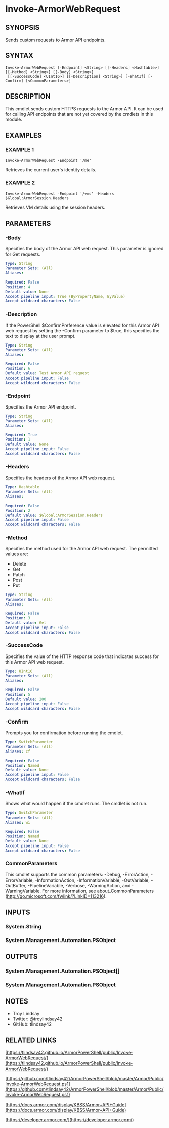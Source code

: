 # Invoke-ArmorWebRequest

## SYNOPSIS
Sends custom requests to Armor API endpoints.

## SYNTAX

```
Invoke-ArmorWebRequest [-Endpoint] <String> [[-Headers] <Hashtable>] [[-Method] <String>] [[-Body] <String>]
 [[-SuccessCode] <UInt16>] [[-Description] <String>] [-WhatIf] [-Confirm] [<CommonParameters>]
```

## DESCRIPTION
This cmdlet sends custom HTTPS requests to the Armor API. 
It can be used for
calling API endpoints that are not yet covered by the cmdlets in this module.

## EXAMPLES

### EXAMPLE 1
```
Invoke-ArmorWebRequest -Endpoint '/me'
```

Retrieves the current user's identity details.

### EXAMPLE 2
```
Invoke-ArmorWebRequest -Endpoint '/vms' -Headers $Global:ArmorSession.Headers
```

Retrieves VM details using the session headers.

## PARAMETERS

### -Body
Specifies the body of the Armor API web request. 
This parameter is ignored for
Get requests.

```yaml
Type: String
Parameter Sets: (All)
Aliases:

Required: False
Position: 4
Default value: None
Accept pipeline input: True (ByPropertyName, ByValue)
Accept wildcard characters: False
```

### -Description
If the PowerShell $ConfirmPreference value is elevated for this Armor API web
request by setting the -Confirm parameter to $true, this specifies the text to
display at the user prompt.

```yaml
Type: String
Parameter Sets: (All)
Aliases:

Required: False
Position: 6
Default value: Test Armor API request
Accept pipeline input: False
Accept wildcard characters: False
```

### -Endpoint
Specifies the Armor API endpoint.

```yaml
Type: String
Parameter Sets: (All)
Aliases:

Required: True
Position: 1
Default value: None
Accept pipeline input: False
Accept wildcard characters: False
```

### -Headers
Specifies the headers of the Armor API web request.

```yaml
Type: Hashtable
Parameter Sets: (All)
Aliases:

Required: False
Position: 2
Default value: $Global:ArmorSession.Headers
Accept pipeline input: False
Accept wildcard characters: False
```

### -Method
Specifies the method used for the Armor API web request. 
The permitted values
are:
- Delete
- Get
- Patch
- Post
- Put

```yaml
Type: String
Parameter Sets: (All)
Aliases:

Required: False
Position: 3
Default value: Get
Accept pipeline input: False
Accept wildcard characters: False
```

### -SuccessCode
Specifies the value of the HTTP response code that indicates success for this
Armor API web request.

```yaml
Type: UInt16
Parameter Sets: (All)
Aliases:

Required: False
Position: 5
Default value: 200
Accept pipeline input: False
Accept wildcard characters: False
```

### -Confirm
Prompts you for confirmation before running the cmdlet.

```yaml
Type: SwitchParameter
Parameter Sets: (All)
Aliases: cf

Required: False
Position: Named
Default value: None
Accept pipeline input: False
Accept wildcard characters: False
```

### -WhatIf
Shows what would happen if the cmdlet runs.
The cmdlet is not run.

```yaml
Type: SwitchParameter
Parameter Sets: (All)
Aliases: wi

Required: False
Position: Named
Default value: None
Accept pipeline input: False
Accept wildcard characters: False
```

### CommonParameters
This cmdlet supports the common parameters: -Debug, -ErrorAction, -ErrorVariable, -InformationAction, -InformationVariable, -OutVariable, -OutBuffer, -PipelineVariable, -Verbose, -WarningAction, and -WarningVariable.
For more information, see about_CommonParameters (http://go.microsoft.com/fwlink/?LinkID=113216).

## INPUTS

### System.String
### System.Management.Automation.PSObject
## OUTPUTS

### System.Management.Automation.PSObject[]
### System.Management.Automation.PSObject
## NOTES
- Troy Lindsay
- Twitter: @troylindsay42
- GitHub: tlindsay42

## RELATED LINKS

[https://tlindsay42.github.io/ArmorPowerShell/public/Invoke-ArmorWebRequest/](https://tlindsay42.github.io/ArmorPowerShell/public/Invoke-ArmorWebRequest/)

[https://github.com/tlindsay42/ArmorPowerShell/blob/master/Armor/Public/Invoke-ArmorWebRequest.ps1](https://github.com/tlindsay42/ArmorPowerShell/blob/master/Armor/Public/Invoke-ArmorWebRequest.ps1)

[https://docs.armor.com/display/KBSS/Armor+API+Guide](https://docs.armor.com/display/KBSS/Armor+API+Guide)

[https://developer.armor.com/](https://developer.armor.com/)

